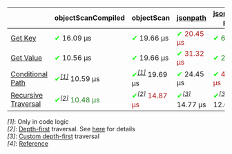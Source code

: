 | |objectScanCompiled|objectScan|[jsonpath](https://www.npmjs.com/package/jsonpath)|[jsonpath-plus](https://www.npmjs.com/package/jsonpath-plus)|[jmespath](https://www.npmjs.com/package/jmespath)|
|---|---|---|---|---|---|
|<a href="./test/comparison/suites/key.js">Get Key</a>|<span style='color:#00ff00'>✔</span> 16.09 μs|<span style='color:#00ff00'>✔</span> 19.66 μs|<span style="color:#b01414"><span style='color:#00ff00'>✔</span> 20.45 μs</span>|<span style="color:#1f811f"><span style='color:#00ff00'>✔</span> 6.27 μs</span>|<span style='color:#ff0000'>✘</span>|
|<a href="./test/comparison/suites/value.js">Get Value</a>|<span style='color:#00ff00'>✔</span> 10.56 μs|<span style='color:#00ff00'>✔</span> 19.66 μs|<span style="color:#b01414"><span style='color:#00ff00'>✔</span> 31.32 μs</span>|<span style="color:#1f811f"><span style='color:#00ff00'>✔</span> 2.62 μs</span>|<span style='color:#00ff00'>✔</span> 5.60 μs|
|<a href="./test/comparison/suites/condition.js">Conditional Path</a>|<span style='color:#00ff00'>✔</span><i><sup><a href="#timing_ref_1">[1]</a></sup></i> 10.59 μs|<span style='color:#00ff00'>✔</span><i><sup><a href="#timing_ref_1">[1]</a></sup></i> 19.69 μs|<span style='color:#00ff00'>✔</span> 24.45 μs|<span style="color:#b01414"><span style='color:#00ff00'>✔</span> 463.79 μs</span>|<span style="color:#1f811f"><span style='color:#00ff00'>✔</span> 5.24 μs</span>|
|<a href="./test/comparison/suites/recursive.js">Recursive Traversal</a>|<span style="color:#1f811f"><span style='color:#00ff00'>✔</span><i><sup><a href="#timing_ref_2">[2]</a></sup></i> 10.48 μs</span>|<span style="color:#b01414"><span style='color:#00ff00'>✔</span><i><sup><a href="#timing_ref_2">[2]</a></sup></i> 14.87 μs</span>|<span style='color:#00ff00'>✔</span><i><sup><a href="#timing_ref_3">[3]</a></sup></i> 14.77 μs|<span style='color:#00ff00'>✔</span><i><sup><a href="#timing_ref_3">[3]</a></sup></i> 12.00 μs|<span style='color:#ff0000'>✘</span><i><sup><a href="#timing_ref_4">[4]</a></sup></i>|

<a id="timing_ref_1"><i>[1]</i></a>:  Only in code logic<br>
<a id="timing_ref_2"><i>[2]</i></a>:  [Depth-first](https://en.wikipedia.org/wiki/Tree_traversal#Depth-first_search) traversal. See [here](#traversal_order) for details<br>
<a id="timing_ref_3"><i>[3]</i></a>:  [Custom depth-first](https://cs.stackexchange.com/questions/99440) traversal<br>
<a id="timing_ref_4"><i>[4]</i></a>: [Reference](https://github.com/jmespath/jmespath.py/issues/110)<br>
